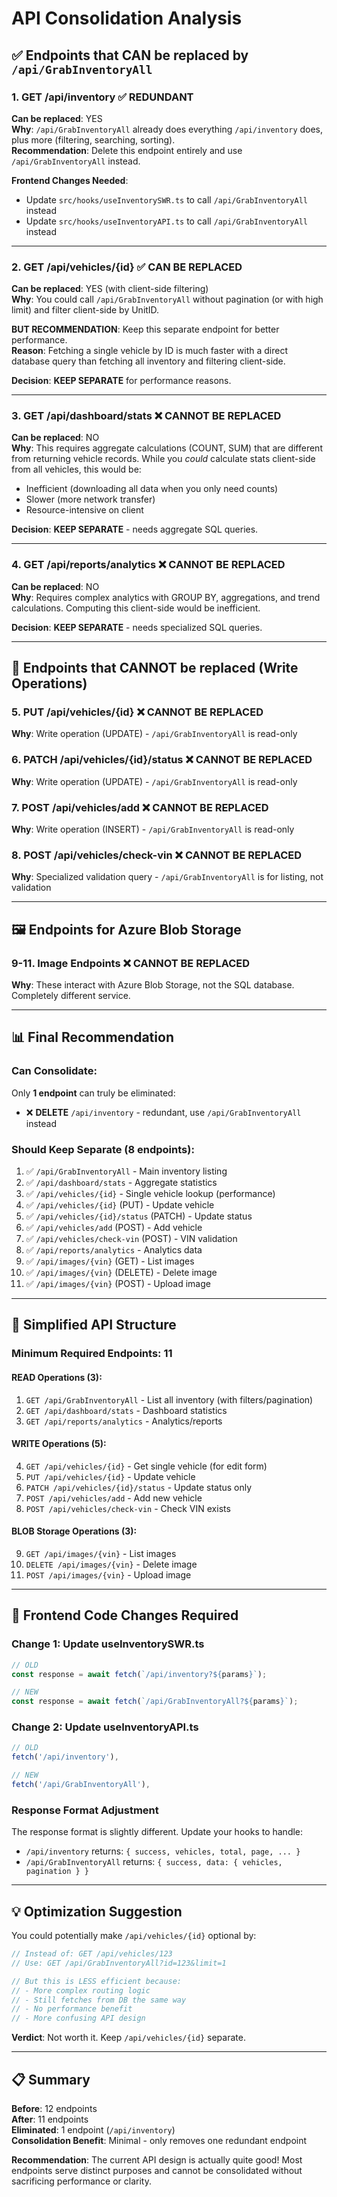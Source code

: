 # API Consolidation Analysis

## ✅ Endpoints that CAN be replaced by `/api/GrabInventoryAll`

### 1. **GET /api/inventory** ✅ REDUNDANT
**Can be replaced**: YES  
**Why**: `/api/GrabInventoryAll` already does everything `/api/inventory` does, plus more (filtering, searching, sorting).  
**Recommendation**: Delete this endpoint entirely and use `/api/GrabInventoryAll` instead.

**Frontend Changes Needed**:
- Update `src/hooks/useInventorySWR.ts` to call `/api/GrabInventoryAll` instead
- Update `src/hooks/useInventoryAPI.ts` to call `/api/GrabInventoryAll` instead

---

### 2. **GET /api/vehicles/{id}** ✅ CAN BE REPLACED
**Can be replaced**: YES (with client-side filtering)  
**Why**: You could call `/api/GrabInventoryAll` without pagination (or with high limit) and filter client-side by UnitID.

**BUT RECOMMENDATION**: Keep this separate endpoint for better performance.  
**Reason**: Fetching a single vehicle by ID is much faster with a direct database query than fetching all inventory and filtering client-side.

**Decision**: **KEEP SEPARATE** for performance reasons.

---

### 3. **GET /api/dashboard/stats** ❌ CANNOT BE REPLACED
**Can be replaced**: NO  
**Why**: This requires aggregate calculations (COUNT, SUM) that are different from returning vehicle records. While you *could* calculate stats client-side from all vehicles, this would be:
- Inefficient (downloading all data when you only need counts)
- Slower (more network transfer)
- Resource-intensive on client

**Decision**: **KEEP SEPARATE** - needs aggregate SQL queries.

---

### 4. **GET /api/reports/analytics** ❌ CANNOT BE REPLACED
**Can be replaced**: NO  
**Why**: Requires complex analytics with GROUP BY, aggregations, and trend calculations. Computing this client-side would be inefficient.

**Decision**: **KEEP SEPARATE** - needs specialized SQL queries.

---

## 🔴 Endpoints that CANNOT be replaced (Write Operations)

### 5. **PUT /api/vehicles/{id}** ❌ CANNOT BE REPLACED
**Why**: Write operation (UPDATE) - `/api/GrabInventoryAll` is read-only

### 6. **PATCH /api/vehicles/{id}/status** ❌ CANNOT BE REPLACED
**Why**: Write operation (UPDATE) - `/api/GrabInventoryAll` is read-only

### 7. **POST /api/vehicles/add** ❌ CANNOT BE REPLACED
**Why**: Write operation (INSERT) - `/api/GrabInventoryAll` is read-only

### 8. **POST /api/vehicles/check-vin** ❌ CANNOT BE REPLACED
**Why**: Specialized validation query - `/api/GrabInventoryAll` is for listing, not validation

---

## 🖼️ Endpoints for Azure Blob Storage

### 9-11. **Image Endpoints** ❌ CANNOT BE REPLACED
**Why**: These interact with Azure Blob Storage, not the SQL database. Completely different service.

---

## 📊 Final Recommendation

### **Can Consolidate:**
Only **1 endpoint** can truly be eliminated:
- ❌ **DELETE** `/api/inventory` - redundant, use `/api/GrabInventoryAll` instead

### **Should Keep Separate (8 endpoints):**
1. ✅ `/api/GrabInventoryAll` - Main inventory listing
2. ✅ `/api/dashboard/stats` - Aggregate statistics
3. ✅ `/api/vehicles/{id}` - Single vehicle lookup (performance)
4. ✅ `/api/vehicles/{id}` (PUT) - Update vehicle
5. ✅ `/api/vehicles/{id}/status` (PATCH) - Update status
6. ✅ `/api/vehicles/add` (POST) - Add vehicle
7. ✅ `/api/vehicles/check-vin` (POST) - VIN validation
8. ✅ `/api/reports/analytics` - Analytics data
9. ✅ `/api/images/{vin}` (GET) - List images
10. ✅ `/api/images/{vin}` (DELETE) - Delete image
11. ✅ `/api/images/{vin}` (POST) - Upload image

---

## 🎯 Simplified API Structure

### **Minimum Required Endpoints: 11**

#### **READ Operations (3):**
1. `GET /api/GrabInventoryAll` - List all inventory (with filters/pagination)
2. `GET /api/dashboard/stats` - Dashboard statistics
3. `GET /api/reports/analytics` - Analytics/reports

#### **WRITE Operations (5):**
4. `GET /api/vehicles/{id}` - Get single vehicle (for edit form)
5. `PUT /api/vehicles/{id}` - Update vehicle
6. `PATCH /api/vehicles/{id}/status` - Update status only
7. `POST /api/vehicles/add` - Add new vehicle
8. `POST /api/vehicles/check-vin` - Check VIN exists

#### **BLOB Storage Operations (3):**
9. `GET /api/images/{vin}` - List images
10. `DELETE /api/images/{vin}` - Delete image
11. `POST /api/images/{vin}` - Upload image

---

## 📝 Frontend Code Changes Required

### Change 1: Update useInventorySWR.ts
```typescript
// OLD
const response = await fetch(`/api/inventory?${params}`);

// NEW
const response = await fetch(`/api/GrabInventoryAll?${params}`);
```

### Change 2: Update useInventoryAPI.ts
```typescript
// OLD
fetch('/api/inventory'),

// NEW
fetch('/api/GrabInventoryAll'),
```

### Response Format Adjustment
The response format is slightly different. Update your hooks to handle:
- `/api/inventory` returns: `{ success, vehicles, total, page, ... }`
- `/api/GrabInventoryAll` returns: `{ success, data: { vehicles, pagination } }`

---

## 💡 Optimization Suggestion

You could potentially make `/api/vehicles/{id}` optional by:

```typescript
// Instead of: GET /api/vehicles/123
// Use: GET /api/GrabInventoryAll?id=123&limit=1

// But this is LESS efficient because:
// - More complex routing logic
// - Still fetches from DB the same way
// - No performance benefit
// - More confusing API design
```

**Verdict**: Not worth it. Keep `/api/vehicles/{id}` separate.

---

## 📋 Summary

**Before**: 12 endpoints  
**After**: 11 endpoints  
**Eliminated**: 1 endpoint (`/api/inventory`)  
**Consolidation Benefit**: Minimal - only removes one redundant endpoint

**Recommendation**: The current API design is actually quite good! Most endpoints serve distinct purposes and cannot be consolidated without sacrificing performance or clarity.
